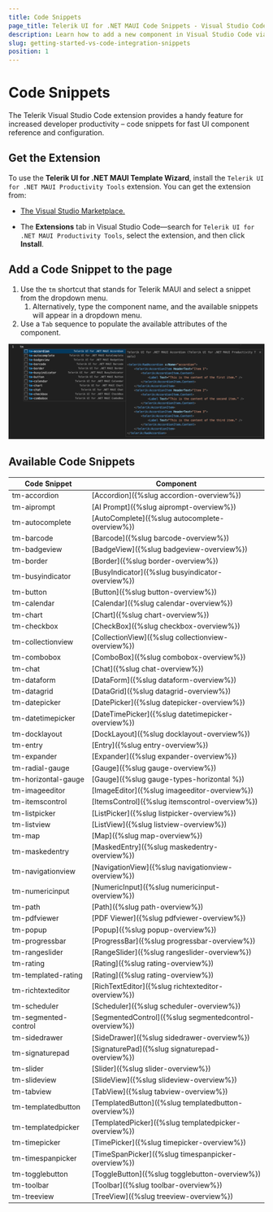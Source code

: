 ```yaml
---
title: Code Snippets
page_title: Telerik UI for .NET MAUI Code Snippets - Visual Studio Code Integration
description: Learn how to add a new component in Visual Studio Code via code snippet templates.
slug: getting-started-vs-code-integration-snippets
position: 1
---
```



# Code Snippets

The Telerik Visual Studio Code extension provides a handy feature for increased developer productivity – code snippets for fast UI component reference and configuration. 

## Get the Extension

To use the **Telerik UI for .NET MAUI Template Wizard**, install the `Telerik UI for .NET MAUI Productivity Tools` extension. You can get the extension from:

* <a href="https://marketplace.visualstudio.com/items?itemName=TelerikInc.telerik-maui-productivity-tools" target="_blank">The Visual Studio Marketplace.</a>

* The **Extensions** tab in Visual Studio Code&mdash;search for `Telerik UI for .NET MAUI Productivity Tools`, select the extension, and then click **Install**.

## Add a Code Snippet to the page

1. Use the `tm` shortcut that stands for Telerik MAUI and select a snippet from the dropdown menu.
    1. Alternatively, type the component name, and the available snippets will appear in a dropdown menu. 
1. Use a `Tab` sequence to populate the available attributes of the component.

  ![Telerik UI for .NET MAUI VS Code snippets](./images/MauiSnippets.png)

## Available Code Snippets

| Code Snippet               | Component                                |
|----------------------------|------------------------------------------|
| tm-accordion               | [Accordion]({%slug accordion-overview%}) |
| tm-aiprompt                | [AI Prompt]({%slug aiprompt-overview%}) |
| tm-autocomplete            | [AutoComplete]({%slug autocomplete-overview%})     |
| tm-barcode                 | [Barcode]({%slug barcode-overview%}) |
| tm-badgeview               | [BadgeView]({%slug badgeview-overview%}) |
| tm-border                  | [Border]({%slug border-overview%}) |
| tm-busyindicator           | [BusyIndicator]({%slug busyindicator-overview%}) |
| tm-button                  | [Button]({%slug button-overview%})   |
| tm-calendar                | [Calendar]({%slug calendar-overview%})   |
| tm-chart                   | [Chart]({%slug chart-overview%}) |
| tm-checkbox                | [CheckBox]({%slug checkbox-overview%}) |
| tm-collectionview          | [CollectionView]({%slug collectionview-overview%}) |
| tm-combobox                | [ComboBox]({%slug combobox-overview%}) |
| tm-chat                    | [Chat]({%slug chat-overview%})    |
| tm-dataform                | [DataForm]({%slug dataform-overview%}) |
| tm-datagrid                | [DataGrid]({%slug datagrid-overview%}) |
| tm-datepicker              | [DatePicker]({%slug datepicker-overview%}) |
| tm-datetimepicker          | [DateTimePicker]({%slug datetimepicker-overview%}) |
| tm-docklayout              | [DockLayout]({%slug docklayout-overview%}) |
| tm-entry                   | [Entry]({%slug entry-overview%}) |
| tm-expander                | [Expander]({%slug expander-overview%}) |
| tm-radial-gauge            | [Gauge]({%slug gauge-overview%}) |
| tm-horizontal-gauge        | [Gauge]({%slug gauge-types-horizontal %})       |
| tm-imageeditor             | [ImageEditor]({%slug imageeditor-overview%})       |
| tm-itemscontrol            | [ItemsControl]({%slug itemscontrol-overview%}) |
| tm-listpicker              | [ListPicker]({%slug listpicker-overview%}) |
| tm-listview                | [ListView]({%slug listview-overview%})       |
| tm-map                     | [Map]({%slug map-overview%}) |
| tm-maskedentry             | [MaskedEntry]({%slug maskedentry-overview%})       |
| tm-navigationview          | [NavigationView]({%slug navigationview-overview%}) |
| tm-numericinput            | [NumericInput]({%slug numericinput-overview%})           |
| tm-path                    | [Path]({%slug path-overview%})         |
| tm-pdfviewer               | [PDF Viewer]({%slug pdfviewer-overview%}) |
| tm-popup                   | [Popup]({%slug popup-overview%}) |
| tm-progressbar             | [ProgressBar]({%slug progressbar-overview%})           |
| tm-rangeslider             | [RangeSlider]({%slug rangeslider-overview%}) |
| tm-rating                  | [Rating]({%slug rating-overview%}) |
| tm-templated-rating        | [Rating]({%slug rating-overview%}) |
| tm-richtexteditor          | [RichTextEditor]({%slug richtexteditor-overview%}) |
| tm-scheduler               | [Scheduler]({%slug scheduler-overview%})   |
| tm-segmented-control       | [SegmentedControl]({%slug segmentedcontrol-overview%}) |
| tm-sidedrawer              | [SideDrawer]({%slug sidedrawer-overview%})       |
| tm-signaturepad            | [SignaturePad]({%slug signaturepad-overview%}) |
| tm-slider                  | [Slider]({%slug slider-overview%}) |
| tm-slideview               | [SlideView]({%slug slideview-overview%}) |
| tm-tabview                 | [TabView]({%slug tabview-overview%}) |
| tm-templatedbutton         | [TemplatedButton]({%slug templatedbutton-overview%}) |
| tm-templatedpicker         | [TemplatedPicker]({%slug templatedpicker-overview%}) |
| tm-timepicker              | [TimePicker]({%slug timepicker-overview%}) |
| tm-timespanpicker          | [TimeSpanPicker]({%slug timespanpicker-overview%}) |
| tm-togglebutton            | [ToggleButton]({%slug togglebutton-overview%}) |
| tm-toolbar                 | [Toolbar]({%slug toolbar-overview%})         |
| tm-treeview                | [TreeView]({%slug treeview-overview%})   |
